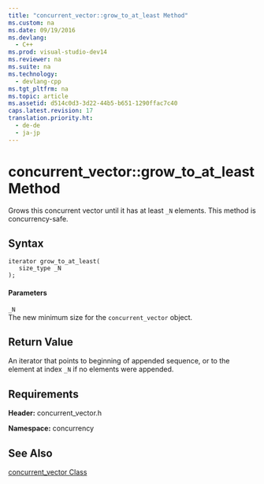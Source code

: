 ```yaml
---
title: "concurrent_vector::grow_to_at_least Method"
ms.custom: na
ms.date: 09/19/2016
ms.devlang: 
  - C++
ms.prod: visual-studio-dev14
ms.reviewer: na
ms.suite: na
ms.technology: 
  - devlang-cpp
ms.tgt_pltfrm: na
ms.topic: article
ms.assetid: d514c0d3-3d22-44b5-b651-1290ffac7c40
caps.latest.revision: 17
translation.priority.ht: 
  - de-de
  - ja-jp
---
```

# concurrent_vector::grow_to_at_least Method
Grows this concurrent vector until it has at least `_N` elements. This method is concurrency-safe.  
  
## Syntax  
  
```  
iterator grow_to_at_least(  
   size_type _N  
);  
```  
  
#### Parameters  
 `_N`  
 The new minimum size for the `concurrent_vector` object.  
  
## Return Value  
 An iterator that points to beginning of appended sequence, or to the element at index `_N` if no elements were appended.  
  
## Requirements  
 **Header:** concurrent_vector.h  
  
 **Namespace:** concurrency  
  
## See Also  
 [concurrent_vector Class](../vs140/concurrent_vector-Class.md)